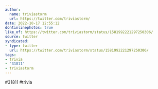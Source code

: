 ```yaml
---
author:
  name: triviastorm
  url: https://twitter.com/triviastorm/
date: 2022-10-17 12:55:12
dontinlinephotos: true
like_of: https://twitter.com/triviastorm/status/1581992221297250306/
source: twitter
syndicated:
- type: twitter
  url: https://twitter.com/triviastorm/status/1581992221297250306/
tags:
- trivia
- '31811'
- triviastorm
---
```


#31811  #trivia